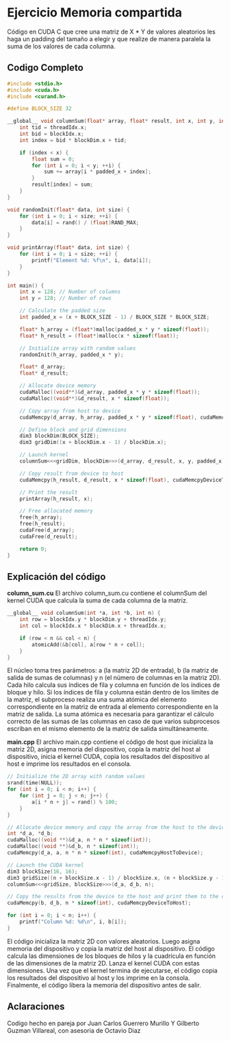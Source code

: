 # Ejercicio Memoria compartida
Código en CUDA C que cree una matriz de X * Y de valores aleatorios les haga un padding del tamaño a elegir y que realize de manera paralela la suma de los valores de cada columna.

## Codigo Completo
```c
#include <stdio.h>
#include <cuda.h>
#include <curand.h>

#define BLOCK_SIZE 32

__global__ void columnSum(float* array, float* result, int x, int y, int padded_x) {
    int tid = threadIdx.x;
    int bid = blockIdx.x;
    int index = bid * blockDim.x + tid;

    if (index < x) {
        float sum = 0;
        for (int i = 0; i < y; ++i) {
            sum += array[i * padded_x + index];
        }
        result[index] = sum;
    }
}

void randomInit(float* data, int size) {
    for (int i = 0; i < size; ++i) {
        data[i] = rand() / (float)RAND_MAX;
    }
}

void printArray(float* data, int size) {
    for (int i = 0; i < size; ++i) {
        printf("Element %d: %f\n", i, data[i]);
    }
}

int main() {
    int x = 128; // Number of columns
    int y = 128; // Number of rows

    // Calculate the padded size
    int padded_x = (x + BLOCK_SIZE - 1) / BLOCK_SIZE * BLOCK_SIZE;

    float* h_array = (float*)malloc(padded_x * y * sizeof(float));
    float* h_result = (float*)malloc(x * sizeof(float));

    // Initialize array with random values
    randomInit(h_array, padded_x * y);

    float* d_array;
    float* d_result;

    // Allocate device memory
    cudaMalloc((void**)&d_array, padded_x * y * sizeof(float));
    cudaMalloc((void**)&d_result, x * sizeof(float));

    // Copy array from host to device
    cudaMemcpy(d_array, h_array, padded_x * y * sizeof(float), cudaMemcpyHostToDevice);

    // Define block and grid dimensions
    dim3 blockDim(BLOCK_SIZE);
    dim3 gridDim((x + blockDim.x - 1) / blockDim.x);

    // Launch kernel
    columnSum<<<gridDim, blockDim>>>(d_array, d_result, x, y, padded_x);

    // Copy result from device to host
    cudaMemcpy(h_result, d_result, x * sizeof(float), cudaMemcpyDeviceToHost);

    // Print the result
    printArray(h_result, x);

    // Free allocated memory
    free(h_array);
    free(h_result);
    cudaFree(d_array);
    cudaFree(d_result);

    return 0;
}
```

## Explicación del código
**column_sum.cu**
El archivo column_sum.cu contiene el columnSum del kernel CUDA que calcula la suma de cada columna de la matriz.
```c
__global__ void columnSum(int *a, int *b, int n) {
    int row = blockIdx.y * blockDim.y + threadIdx.y;
    int col = blockIdx.x * blockDim.x + threadIdx.x;

    if (row < n && col < n) {
        atomicAdd(&b[col], a[row * n + col]);
    }
}
```
El núcleo toma tres parámetros: a (la matriz 2D de entrada), b (la matriz de salida de sumas de columnas) y n (el número de columnas en la matriz 2D).
Cada hilo calcula sus índices de fila y columna en función de los índices de bloque y hilo.
Si los índices de fila y columna están dentro de los límites de la matriz, el subproceso realiza una suma atómica del elemento correspondiente en la matriz de entrada al elemento correspondiente en la matriz de salida.
La suma atómica es necesaria para garantizar el cálculo correcto de las sumas de las columnas en caso de que varios subprocesos escriban en el mismo elemento de la matriz de salida simultáneamente.

**main.cpp**
El archivo main.cpp contiene el código de host que inicializa la matriz 2D, asigna memoria del dispositivo, copia la matriz del host al dispositivo, inicia el kernel CUDA, copia los resultados del dispositivo al host e imprime los resultados en el consola.
```c
// Initialize the 2D array with random values
srand(time(NULL));
for (int i = 0; i < n; i++) {
    for (int j = 0; j < n; j++) {
        a[i * n + j] = rand() % 100;
    }
}

// Allocate device memory and copy the array from the host to the device
int *d_a, *d_b;
cudaMalloc((void **)&d_a, n * n * sizeof(int));
cudaMalloc((void **)&d_b, n * sizeof(int));
cudaMemcpy(d_a, a, n * n * sizeof(int), cudaMemcpyHostToDevice);

// Launch the CUDA kernel
dim3 blockSize(16, 16);
dim3 gridSize((n + blockSize.x - 1) / blockSize.x, (n + blockSize.y - 1) / blockSize.y);
columnSum<<<gridSize, blockSize>>>(d_a, d_b, n);

// Copy the results from the device to the host and print them to the console
cudaMemcpy(b, d_b, n * sizeof(int), cudaMemcpyDeviceToHost);

for (int i = 0; i < n; i++) {
    printf("Column %d: %d\n", i, b[i]);
}
```
El código inicializa la matriz 2D con valores aleatorios. Luego asigna memoria del dispositivo y copia la matriz del host al dispositivo.
El código calcula las dimensiones de los bloques de hilos y la cuadrícula en función de las dimensiones de la matriz 2D. Lanza el kernel CUDA con estas dimensiones.
Una vez que el kernel termina de ejecutarse, el código copia los resultados del dispositivo al host y los imprime en la consola.
Finalmente, el código libera la memoria del dispositivo antes de salir.

## Aclaraciones
Codigo hecho en pareja por Juan Carlos Guerrero Murillo Y Gilberto Guzman Villareal, con asesoria de Octavio Diaz 
